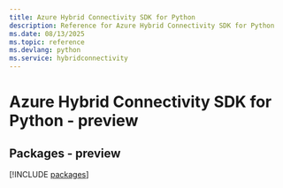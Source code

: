 ```yaml
---
title: Azure Hybrid Connectivity SDK for Python
description: Reference for Azure Hybrid Connectivity SDK for Python
ms.date: 08/13/2025
ms.topic: reference
ms.devlang: python
ms.service: hybridconnectivity
---
```

# Azure Hybrid Connectivity SDK for Python - preview
## Packages - preview
[!INCLUDE [packages](hybrid-connectivity-index.md)]